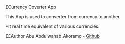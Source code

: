 £Currency Coverter App

This App is used to converter from currency to another

*It real time equivalent of various currencies.

££Author
Abu Abdulwahab Akoramo - [Github](https://github.com/DeenLennon)

